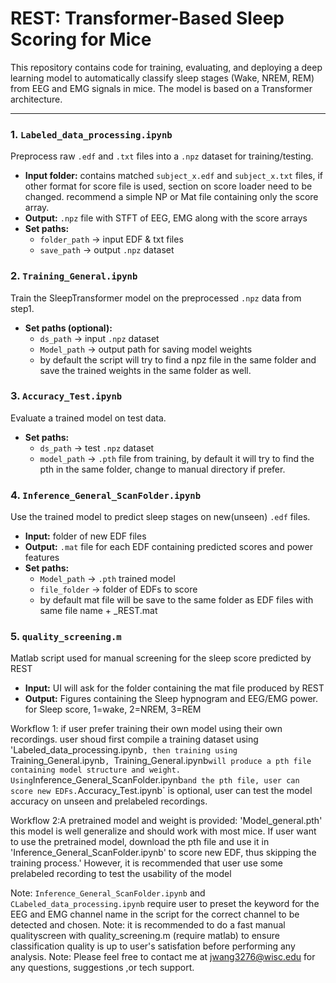 # REST: Transformer-Based Sleep Scoring for Mice

This repository contains code for training, evaluating, and deploying a deep learning model to automatically classify sleep stages (Wake, NREM, REM) from EEG and EMG signals in mice. The model is based on a Transformer architecture.

---

### 1. **`Labeled_data_processing.ipynb`**
Preprocess raw `.edf` and `.txt` files into a `.npz` dataset for training/testing.
- **Input folder:** contains matched `subject_x.edf` and `subject_x.txt` files, if other format for score file is used, section on score loader need to be changed. recommend a simple NP or Mat file containing only the score array.
- **Output:** `.npz` file with STFT of EEG, EMG along with the score arrays
- **Set paths:**
  - `folder_path` → input EDF & txt files
  - `save_path` → output `.npz` dataset

### 2. **`Training_General.ipynb`**
Train the SleepTransformer model on the preprocessed `.npz` data from step1.
- **Set paths (optional):**
  - `ds_path` → input `.npz` dataset
  - `Model_path` → output path for saving model weights
  - by default the script will try to find a npz file in the same folder and save the trained weights in the same folder as well.

### 3. **`Accuracy_Test.ipynb`**
Evaluate a trained model on test data.
- **Set paths:**
  - `ds_path` → test `.npz` dataset
  - `model_path` → `.pth` file from training, by default it will try to find the pth in the same folder, change to manual directory if prefer.

### 4. **`Inference_General_ScanFolder.ipynb`**
Use the trained model to predict sleep stages on new(unseen) `.edf` files.
- **Input:** folder of new EDF files
- **Output:** `.mat` file for each EDF containing predicted scores and power features
- **Set paths:**
  - `Model_path` → `.pth` trained model
  - `file_folder` → folder of EDFs to score
  - by default mat file will be save to the same folder as EDF files with same file name + _REST.mat

### 5. **`quality_screening.m`**
Matlab script used for manual screening for the sleep score predicted by REST
- **Input:** UI will ask for the folder containing the mat file produced by REST
- **Output:** Figures containing the Sleep hypnogram and EEG/EMG power. for Sleep score, 1=wake, 2=NREM, 3=REM

Workflow 1: if user prefer training their own model using their own recordings. user shoud first compile a training dataset using 'Labeled_data_processing.ipynb`, then training using `Training_General.ipynb`, `Training_General.ipynb` will produce a pth file containing model structure and weight. Using `Inference_General_ScanFolder.ipynb` and the pth file, user can score new EDFs. `Accuracy_Test.ipynb` is optional, user can test the model accuracy on unseen and prelabeled recordings.

Workflow 2:A pretrained model and weight is provided: 'Model_general.pth' this model is well generalize and should work with most mice. If user want to use the pretrained model, download the pth file and use it in 'Inference_General_ScanFolder.ipynb' to score new EDF, thus skipping the training process.' However, it is recommended that user use some prelabeled recording to test the usability of the model

Note: `Inference_General_ScanFolder.ipynb` and `CLabeled_data_processing.ipynb` require user to preset the keyword for the EEG and EMG channel name in the script for the correct channel to be detected and chosen.
Note: it is recommended to do a fast manual qualityscreen with quality_screening.m (require matlab) to ensure classification quality is up to user's satisfation before performing any analysis.
Note: Please feel free to contact me at jwang3276@wisc.edu for any questions, suggestions ,or tech support.
